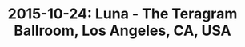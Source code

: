 ---
layout: show
title: '2015-10-24: Luna - The Teragram Ballroom, Los Angeles, CA, USA'
name: 2015-10-24-luna-the-teragram-ballroom-los-angeles-ca-usa
artist-name: 'Luna'
show-venue: 'The Teragram Ballroom, Los Angeles, CA, USA'
show-setlist: 
show-date: 2015-10-24
show-radio: 
show-lastfm: 
show-cancelled: 
performers: [
  "Dean Wareham - guitar/vocals",
  "Sean Eden - guitar",
  "Lee Wall - drums",
  "Britta Phillips - bass"
  ]
facebook-event-url: 
show-poster-url: 
show-ticket-url: 'http://www.ticketmaster.com/event/09004EA60D8B536E'
show-venue-website: 'http://www.teragramballroom.com/event/851763-luna-los-angeles/'
show-additional: 
---